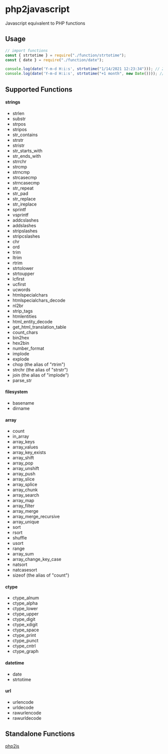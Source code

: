 # php2javascript
Javascript equivalent to PHP functions

## Usage

```javascript
// import functions
const { strtotime } = require("./function/strtotime");
const { date } = require("./function/date");

console.log(date('Y-m-d H:i:s', strtotime("1/14/2021 12:23:34"))); // 2021-01-14 12:23:34
console.log(date('Y-m-d H:i:s', strtotime("+1 month", new Date()))); // 2022-02-14 12:20:49
```

## Supported Functions

#### strings

* strlen
* substr
* strpos
* stripos
* str_contains
* strstr
* stristr
* str_starts_with
* str_ends_with
* strrchr
* strcmp
* strncmp
* strcasecmp
* strncasecmp
* str_repeat
* str_pad
* str_replace
* str_ireplace
* sprintf
* vsprintf
* addcslashes
* addslashes
* stripslashes
* stripcslashes
* chr
* ord
* trim
* ltrim
* rtrim
* strtolower
* strtoupper
* lcfirst
* ucfirst
* ucwords
* htmlspecialchars
* htmlspecialchars_decode
* nl2br
* strip_tags
* htmlentities
* html_entity_decode
* get_html_translation_table
* count_chars
* bin2hex
* hex2bin
* number_format
* implode
* explode
* chop (the alias of "rtrim")
* strchr (the alias of "strstr")
* join (the alias of "implode")
* parse_str

#### filesystem

* basename
* dirname

#### array

* count
* in_array
* array_keys
* array_values
* array_key_exists
* array_shift
* array_pop
* array_unshift
* array_push
* array_slice
* array_splice
* array_chunk
* array_search
* array_map
* array_filter
* array_merge
* array_merge_recursive
* array_unique
* sort
* rsort
* shuffle
* usort
* range
* array_sum
* array_change_key_case
* natsort
* natcasesort
* sizeof (the alias of "count")

#### ctype

* ctype_alnum
* ctype_alpha
* ctype_lower
* ctype_upper
* ctype_digit
* ctype_xdigit
* ctype_space
* ctype_print
* ctype_punct
* ctype_cntrl
* ctype_graph

#### datetime

* date
* strtotime

#### url

* urlencode
* urldecode
* rawurlencode
* rawurldecode

## Standalone Functions

[php2js](https://web-ninja21.com/php2js/)
